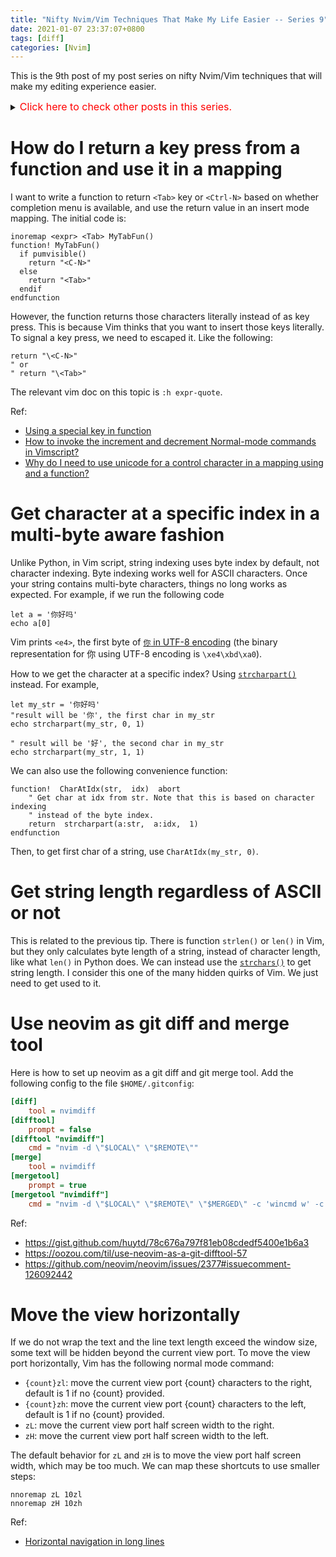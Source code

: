```yaml
---
title: "Nifty Nvim/Vim Techniques That Make My Life Easier -- Series 9"
date: 2021-01-07 23:37:07+0800
tags: [diff]
categories: [Nvim]
---
```


This is the 9th post of my post series on nifty Nvim/Vim techniques that will make my editing experience easier.

<details>
<summary><font size="3" color="red">Click here to check other posts in this series.</font></summary>

+ Series 11: https://jdhao.github.io/2021/11/22/nifty_nvim_techniques_s11/
+ Series 10: https://jdhao.github.io/2021/06/17/nifty_nvim_techniques_s10/
+ Series 8: https://jdhao.github.io/2020/11/11/nifty_nvim_techniques_s8/
+ Series 7: https://jdhao.github.io/2020/09/22/nifty_nvim_techniques_s7/
+ Series 6: https://jdhao.github.io/2019/12/21/nifty_nvim_techniques_s6/
+ Series 5: https://jdhao.github.io/2019/11/11/nifty_nvim_techniques_s5/
+ Series 4: https://jdhao.github.io/2019/09/17/nifty_nvim_techniques_s4/
+ Series 3: https://jdhao.github.io/2019/05/14/nifty_nvim_techniques_s3/
+ Series 2: https://jdhao.github.io/2019/04/17/nifty_nvim_techniques_s2/
+ Series 1: https://jdhao.github.io/2019/03/28/nifty_nvim_techniques_s1/
</details>

<!--more-->

# How do I return a key press from a function and use it in a mapping

I want to write a function to return `<Tab>` key or `<Ctrl-N>` based on whether
completion menu is available, and use the return value in an insert mode
mapping. The initial code is:

```vim
inoremap <expr> <Tab> MyTabFun()
function! MyTabFun()
  if pumvisible()
    return "<C-N>"
  else
    return "<Tab>"
  endif
endfunction
```

However, the function returns those characters literally instead of as key
press. This is because Vim thinks that you want to insert those keys literally.
To signal a key press, we need to escaped it. Like the following:

```vim
return "\<C-N>"
" or
" return "\<Tab>"
```

The relevant vim doc on this topic is `:h expr-quote`.

Ref:

+ [Using a special key in function](https://vi.stackexchange.com/q/20206/15292)
+ [How to invoke the increment and decrement Normal-mode commands in Vimscript?](https://stackoverflow.com/q/6409509/6064933)
+ [Why do I need to use unicode for a control character in a mapping using <expr> and a function?](https://vi.stackexchange.com/q/6072/15292)

# Get character at a specific index in a multi-byte aware fashion

Unlike Python, in Vim script, string indexing uses byte index by default, not
character indexing. Byte indexing works well for ASCII characters. Once your
string contains multi-byte characters, things no long works as expected. For
example, if we run the following code

```vim
let a = '你好吗'
echo a[0]
```

Vim prints `<e4>`, the first byte of [`你` in UTF-8 encoding](https://www.fileformat.info/info/unicode/char/4f60/index.htm) (the binary
representation for 你 using UTF-8 encoding is `\xe4\xbd\xa0`).

How to we get the character at a specific index? Using [`strcharpart()`](https://neovim.io/doc/user/eval.html#strcharpart()) instead.
For example,

```vim
let my_str = '你好吗'
"result will be '你', the first char in my_str
echo strcharpart(my_str, 0, 1)

" result will be '好', the second char in my_str
echo strcharpart(my_str, 1, 1)
```

We can also use the following convenience function:

```vim
function!  CharAtIdx(str,  idx)  abort
    " Get char at idx from str. Note that this is based on character indexing
    " instead of the byte index.
    return  strcharpart(a:str,  a:idx,  1)
endfunction
```

Then, to get first char of a string, use `CharAtIdx(my_str, 0)`.

# Get string length regardless of ASCII or not

This is related to the previous tip. There is function `strlen()` or `len()` in
Vim, but they only calculates byte length of a string, instead of character
length, like what `len()` in Python does. We can instead use the [`strchars()`](https://neovim.io/doc/user/eval.html#strchars()) to get string
length. I consider this one of the many hidden quirks of Vim. We just need to
get used to it.

# Use neovim as git diff and merge tool

Here is how to set up neovim as a git diff and git merge tool. Add the
following config to the file `$HOME/.gitconfig`:

```ini
[diff]
    tool = nvimdiff
[difftool]
    prompt = false
[difftool "nvimdiff"]
    cmd = "nvim -d \"$LOCAL\" \"$REMOTE\""
[merge]
    tool = nvimdiff
[mergetool]
    prompt = true
[mergetool "nvimdiff"]
    cmd = "nvim -d \"$LOCAL\" \"$REMOTE\" \"$MERGED\" -c 'wincmd w' -c 'wincmd J'"
```

Ref:

+ https://gist.github.com/huytd/78c676a797f81eb08cdedf5400e1b6a3
+ https://oozou.com/til/use-neovim-as-a-git-difftool-57
+ https://github.com/neovim/neovim/issues/2377#issuecomment-126092442

# Move the view horizontally

If we do not wrap the text and the line text length exceed the window size,
some text will be hidden beyond the current view port. To move the view port
horizontally, Vim has the following normal mode command:

+ `{count}zl`:  move the current view port {count} characters to the right, default is 1 if no {count} provided.
+ `{count}zh`: move the current view port {count} characters to the left, default is 1 if no {count} provided.
+ `zL`:  move the current view port half screen width to the right.
+ `zH`: move the current view port half screen width to the left.

The default behavior for `zL` and `zH` is to move the view port half
screen width, which may be too much. We can map these shortcuts to use smaller
steps:

```vim
nnoremap zL 10zl
nnoremap zH 10zh
```

Ref:

+ [Horizontal navigation in long lines](https://stackoverflow.com/q/5989739/6064933)

